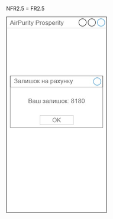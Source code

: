 NFR2.5 = FR2.5

![FR](/1-SoftwareRequirements/1.4-FuncNonFuncRequirements/1.4.4-NFRUserInterfaceOUTPUT/NFR2.5.jpg)
